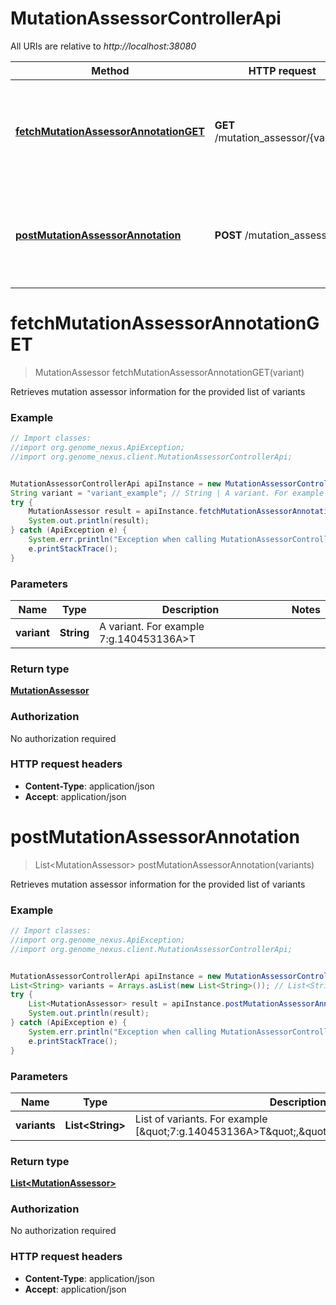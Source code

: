 # MutationAssessorControllerApi

All URIs are relative to *http://localhost:38080*

Method | HTTP request | Description
------------- | ------------- | -------------
[**fetchMutationAssessorAnnotationGET**](MutationAssessorControllerApi.md#fetchMutationAssessorAnnotationGET) | **GET** /mutation_assessor/{variant} | Retrieves mutation assessor information for the provided list of variants
[**postMutationAssessorAnnotation**](MutationAssessorControllerApi.md#postMutationAssessorAnnotation) | **POST** /mutation_assessor | Retrieves mutation assessor information for the provided list of variants


<a name="fetchMutationAssessorAnnotationGET"></a>
# **fetchMutationAssessorAnnotationGET**
> MutationAssessor fetchMutationAssessorAnnotationGET(variant)

Retrieves mutation assessor information for the provided list of variants

### Example
```java
// Import classes:
//import org.genome_nexus.ApiException;
//import org.genome_nexus.client.MutationAssessorControllerApi;


MutationAssessorControllerApi apiInstance = new MutationAssessorControllerApi();
String variant = "variant_example"; // String | A variant. For example 7:g.140453136A>T
try {
    MutationAssessor result = apiInstance.fetchMutationAssessorAnnotationGET(variant);
    System.out.println(result);
} catch (ApiException e) {
    System.err.println("Exception when calling MutationAssessorControllerApi#fetchMutationAssessorAnnotationGET");
    e.printStackTrace();
}
```

### Parameters

Name | Type | Description  | Notes
------------- | ------------- | ------------- | -------------
 **variant** | **String**| A variant. For example 7:g.140453136A&gt;T |

### Return type

[**MutationAssessor**](MutationAssessor.md)

### Authorization

No authorization required

### HTTP request headers

 - **Content-Type**: application/json
 - **Accept**: application/json

<a name="postMutationAssessorAnnotation"></a>
# **postMutationAssessorAnnotation**
> List&lt;MutationAssessor&gt; postMutationAssessorAnnotation(variants)

Retrieves mutation assessor information for the provided list of variants

### Example
```java
// Import classes:
//import org.genome_nexus.ApiException;
//import org.genome_nexus.client.MutationAssessorControllerApi;


MutationAssessorControllerApi apiInstance = new MutationAssessorControllerApi();
List<String> variants = Arrays.asList(new List<String>()); // List<String> | List of variants. For example [\"7:g.140453136A>T\",\"12:g.25398285C>A\"]
try {
    List<MutationAssessor> result = apiInstance.postMutationAssessorAnnotation(variants);
    System.out.println(result);
} catch (ApiException e) {
    System.err.println("Exception when calling MutationAssessorControllerApi#postMutationAssessorAnnotation");
    e.printStackTrace();
}
```

### Parameters

Name | Type | Description  | Notes
------------- | ------------- | ------------- | -------------
 **variants** | **List&lt;String&gt;**| List of variants. For example [\&quot;7:g.140453136A&gt;T\&quot;,\&quot;12:g.25398285C&gt;A\&quot;] |

### Return type

[**List&lt;MutationAssessor&gt;**](MutationAssessor.md)

### Authorization

No authorization required

### HTTP request headers

 - **Content-Type**: application/json
 - **Accept**: application/json

